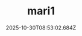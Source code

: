 ---
title: "mari1"
description: ""
image: "/uploads/photos/1761814382682-mari1.webp"
thumbnail: "/uploads/photos/1761814382682-mari1-thumb.webp"
width: 2000
height: 1000
featured: false
date: 2025-10-30T08:53:02.684Z
order: 0
---
